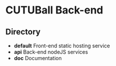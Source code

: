 CUTUBall Back-end
============

## Directory

* **default** Front-end static hosting service
* **api** Back-end nodeJS services
* **doc** Documentation
